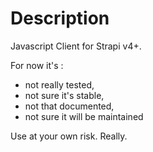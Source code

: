 # Description
Javascript Client for Strapi v4+.

For now it's :
- not really tested,
- not sure it's stable,
- not that documented,
- not sure it will be maintained

Use at your own risk.
Really.


